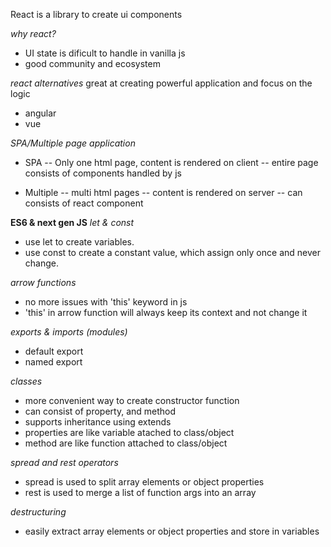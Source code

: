 React is a library to create ui components

*why react?*
- UI state is dificult to handle in vanilla js
- good community and ecosystem

*react alternatives*
great at creating powerful application and focus on the logic
- angular
- vue

*SPA/Multiple page application*
- SPA
-- Only one html page, content is rendered on client
-- entire page consists of components handled by js


- Multiple
-- multi html pages
-- content is rendered on server
-- can consists of react component

**ES6 & next gen JS**
*let & const*
- use let to create variables.
- use const to create a constant value, which assign only once and never change.

*arrow functions*
- no more issues with 'this' keyword in js
- 'this' in arrow function will always keep its context and not change it

*exports & imports (modules)*
- default export
- named export

*classes*
- more convenient way to create constructor function
- can consist of property, and method
- supports inheritance using extends
- properties are like variable atached to class/object
- method are like function attached to class/object

*spread and rest operators*
- spread is used to split array elements or object properties
- rest is used to merge a list of function args into an array

*destructuring*
- easily extract array elements or object properties and store in variables











